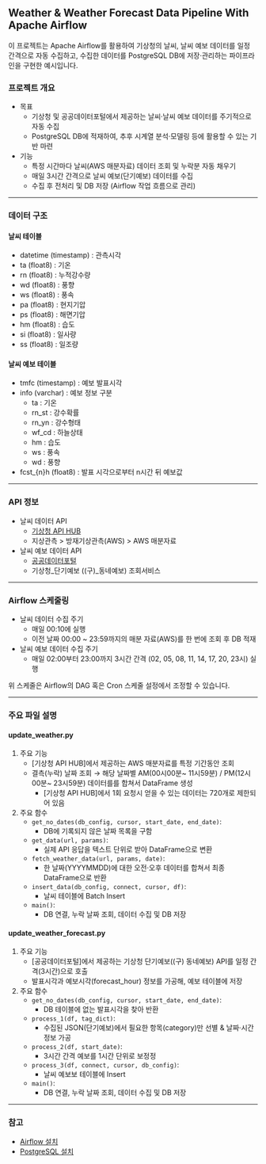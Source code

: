 ## Weather &amp; Weather Forecast Data Pipeline With Apache Airflow

이 프로젝트는 Apache Airflow를 활용하여 기상청의 날씨, 날씨 예보 데이터를 일정 간격으로 자동 수집하고,
수집한 데이터를 PostgreSQL DB에 저장·관리하는 파이프라인을 구현한 예시입니다.


### 프로젝트 개요
- 목표
    - 기상청 및 공공데이터포털에서 제공하는 날씨·날씨 예보 데이터를 주기적으로 자동 수집
    - PostgreSQL DB에 적재하여, 추후 시계열 분석·모델링 등에 활용할 수 있는 기반 마련
- 기능
    - 특정 시간마다 날씨(AWS 매분자료) 데이터 조회 및 누락분 자동 채우기
    - 매일 3시간 간격으로 날씨 예보(단기예보) 데이터를 수집
    - 수집 후 전처리 및 DB 저장 (Airflow 작업 흐름으로 관리)

<hr/>

### 데이터 구조
#### 날씨 테이블
- datetime (timestamp) : 관측시각
- ta (float8) : 기온
- rn (float8) : 누적강수량
- wd (float8) : 풍향
- ws (float8) : 풍속
- pa (float8) : 현지기압
- ps (float8) : 해면기압
- hm (float8) : 습도
- si (float8) : 일사량
- ss (float8) : 일조량

#### 날씨 예보 테이블
- tmfc (timestamp) : 예보 발표시각
- info (varchar) : 예보 정보 구분
    - ta : 기온
    - rn_st : 강수확률
    - rn_yn : 강수형태
    - wf_cd : 하늘상태
    - hm : 습도
    - ws : 풍속
    - wd : 풍향
- fcst_{n}h (float8) : 발표 시각으로부터 n시간 뒤 예보값

<hr/>

### API 정보
- 날씨 데이터 API
    - [기상청 API HUB](https://apihub.kma.go.kr/)
    - 지상관측 > 방재기상관측(AWS) > AWS 매분자료
- 날씨 예보 데이터 API
    - [공공데이터포털](https://www.data.go.kr/)
    - 기상청_단기예보 ((구)_동네예보) 조회서비스

<hr/>

### Airflow 스케줄링
- 날씨 데이터 수집 주기
    - 매일 00:10에 실행
    - 이전 날짜 00:00 ~ 23:59까지의 매분 자료(AWS)를 한 번에 조회 후 DB 적재
- 날씨 예보 데이터 수집 주기
    - 매일 02:00부터 23:00까지 3시간 간격 (02, 05, 08, 11, 14, 17, 20, 23시) 실행

위 스케줄은 Airflow의 DAG 혹은 Cron 스케줄 설정에서 조정할 수 있습니다.

<hr/>

### 주요 파일 설명
#### update_weather.py
1. 주요 기능
    - [기상청 API HUB]에서 제공하는 AWS 매분자료를 특정 기간동안 조회
    - 결측(누락) 날짜 조회 → 해당 날짜별 AM(00시00분~ 11시59분) / PM(12시00분~ 23시59분) 데이터를를 합쳐서 DataFrame 생성
        - [기상청 API HUB]에서 1회 요청시 얻을 수 있는 데이터는 720개로 제한되어 있음
2. 주요 함수
    - `get_no_dates(db_config, cursor, start_date, end_date)`:
        - DB에 기록되지 않은 날짜 목록을 구함
    - `get_data(url, params)`:
        - 실제 API 응답을 텍스트 단위로 받아 DataFrame으로 변환
    - `fetch_weather_data(url, params, date)`:
        - 한 날짜(YYYYMMDD)에 대한 오전·오후 데이터를 합쳐서 최종 DataFrame으로 반환
    - `insert_data(db_config, connect, cursor, df)`:
        - 날씨 테이블에 Batch Insert
    - `main()`:
        - DB 연결, 누락 날짜 조회, 데이터 수집 및 DB 저장

#### update_weather_forecast.py
1. 주요 기능
    - [공공데이터포털]에서 제공하는 기상청 단기예보((구) 동네예보) API를 일정 간격(3시간)으로 호출
    - 발표시각과 예보시각(forecast_hour) 정보를 가공해, 예보 테이블에 저장
2. 주요 함수
    - `get_no_dates(db_config, cursor, start_date, end_date)`:
        - DB 테이블에 없는 발표시각을 찾아 반환
    - `process_1(df, tag_dict)`:
        - 수집된 JSON(단기예보)에서 필요한 항목(category)만 선별 & 날짜·시간 정보 가공
    - `process_2(df, start_date)`:
        - 3시간 간격 예보를 1시간 단위로 보정정
    - `process_3(df, connect, cursor, db_config)`:
        - 날씨 예보보 테이블에 Insert
    - `main()`:
        - DB 연결, 누락 날짜 조회, 데이터 수집 및 DB 저장

<hr/>

### 참고
- [Airflow 설치](https://geunuk.tistory.com/666)
- [PostgreSQL 설치](https://geunuk.tistory.com/669)